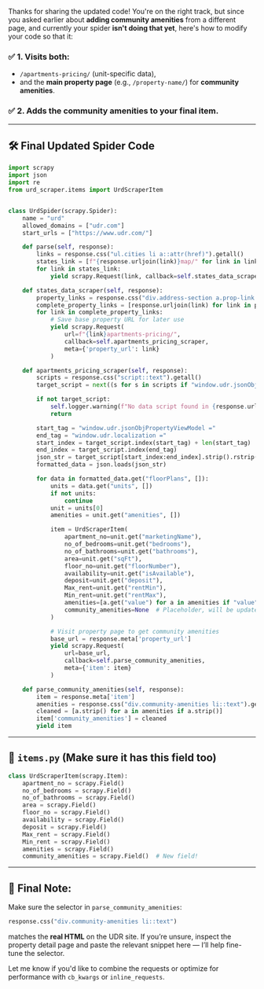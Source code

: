 Thanks for sharing the updated code! You're on the right track, but since you asked earlier about **adding community amenities** from a different page, and currently your spider **isn't doing that yet**, here's how to modify your code so that it:

### ✅ 1. Visits both:

* `/apartments-pricing/` (unit-specific data),
* and the **main property page** (e.g., `/property-name/`) for **community amenities**.

### ✅ 2. Adds the community amenities to your final item.

---

## 🛠 Final Updated Spider Code

```python
import scrapy
import json
import re
from urd_scraper.items import UrdScraperItem


class UrdSpider(scrapy.Spider):
    name = "urd"
    allowed_domains = ["udr.com"]
    start_urls = ["https://www.udr.com/"]

    def parse(self, response):
        links = response.css("ul.cities li a::attr(href)").getall()
        states_link = [f"{response.urljoin(link)}map/" for link in links]
        for link in states_link:
            yield scrapy.Request(link, callback=self.states_data_scraper)

    def states_data_scraper(self, response):
        property_links = response.css("div.address-section a.prop-link::attr(href)").getall()
        complete_property_links = [response.urljoin(link) for link in property_links]
        for link in complete_property_links:
            # Save base property URL for later use
            yield scrapy.Request(
                url=f"{link}apartments-pricing/",
                callback=self.apartments_pricing_scraper,
                meta={'property_url': link}
            )

    def apartments_pricing_scraper(self, response):
        scripts = response.css("script::text").getall()
        target_script = next((s for s in scripts if "window.udr.jsonObjPropertyViewModel" in s), None)

        if not target_script:
            self.logger.warning(f"No data script found in {response.url}")
            return

        start_tag = "window.udr.jsonObjPropertyViewModel ="
        end_tag = "window.udr.localization ="
        start_index = target_script.index(start_tag) + len(start_tag)
        end_index = target_script.index(end_tag)
        json_str = target_script[start_index:end_index].strip().rstrip(";")
        formatted_data = json.loads(json_str)

        for data in formatted_data.get("floorPlans", []):
            units = data.get("units", [])
            if not units:
                continue
            unit = units[0]
            amenities = unit.get("amenities", [])

            item = UrdScraperItem(
                apartment_no=unit.get("marketingName"),
                no_of_bedrooms=unit.get("bedrooms"),
                no_of_bathrooms=unit.get("bathrooms"),
                area=unit.get("sqFt"),
                floor_no=unit.get("floorNumber"),
                availability=unit.get("isAvailable"),
                deposit=unit.get("deposit"),
                Max_rent=unit.get("rentMin"),
                Min_rent=unit.get("rentMax"),
                amenities=[a.get("value") for a in amenities if "value" in a],
                community_amenities=None  # Placeholder, will be updated
            )

            # Visit property page to get community amenities
            base_url = response.meta['property_url']
            yield scrapy.Request(
                url=base_url,
                callback=self.parse_community_amenities,
                meta={'item': item}
            )

    def parse_community_amenities(self, response):
        item = response.meta['item']
        amenities = response.css("div.community-amenities li::text").getall()
        cleaned = [a.strip() for a in amenities if a.strip()]
        item['community_amenities'] = cleaned
        yield item
```

---

## 📝 `items.py` (Make sure it has this field too)

```python
class UrdScraperItem(scrapy.Item):
    apartment_no = scrapy.Field()
    no_of_bedrooms = scrapy.Field()
    no_of_bathrooms = scrapy.Field()
    area = scrapy.Field()
    floor_no = scrapy.Field()
    availability = scrapy.Field()
    deposit = scrapy.Field()
    Max_rent = scrapy.Field()
    Min_rent = scrapy.Field()
    amenities = scrapy.Field()
    community_amenities = scrapy.Field()  # New field!
```

---

## 🧪 Final Note:

Make sure the selector in `parse_community_amenities`:

```python
response.css("div.community-amenities li::text")
```

matches the **real HTML** on the UDR site. If you’re unsure, inspect the property detail page and paste the relevant snippet here — I’ll help fine-tune the selector.

Let me know if you'd like to combine the requests or optimize for performance with `cb_kwargs` or `inline_requests`.
